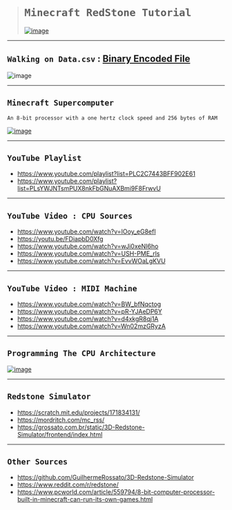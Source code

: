># `Minecraft RedStone Tutorial`
>
>[![image](https://github.com/imvickykumar999/Minecraft-RedStone-Automation/assets/50515418/152f56ab-564c-403a-9920-bd8d1efe9848)](https://www.youtube.com/playlist?list=PLC2C7443BFF902E61)

-----------------------

## `Walking on Data.csv` : [Binary Encoded File](https://github.com/imvickykumar999/Minecraft-RedStone-CPU/blob/a2fd964642773f1f76ced15a2260dec1974d04a0/static/data.csv.txt#L1)

![image](https://github.com/imvickykumar999/Minecraft-RedStone-CPU/assets/50515418/5f7d52e6-8462-402b-a781-229083c11e95)

-------------------

## `Minecraft Supercomputer`
    An 8-bit processor with a one hertz clock speed and 256 bytes of RAM

[![image](https://github.com/imvickykumar999/Minecraft-RedStone-Automation/assets/50515418/3b99ed6a-a926-4187-965e-91cad4c197fc)](https://youtu.be/FDiapbD0Xfg)

-------------------

## `YouTube Playlist`

- https://www.youtube.com/playlist?list=PLC2C7443BFF902E61
- https://www.youtube.com/playlist?list=PLsYWJNTsmPUX8nkFbGNuAXBmi9F8FrwvU

------------------

## `YouTube Video : CPU Sources`

- https://www.youtube.com/watch?v=IOoy_eG8efI
- https://youtu.be/FDiapbD0Xfg
- https://www.youtube.com/watch?v=wJi0xeNI6ho
- https://www.youtube.com/watch?v=USH-PME_rls
- https://www.youtube.com/watch?v=EvvWOaLgKVU

---------------------

## `YouTube Video : MIDI Machine`

- https://www.youtube.com/watch?v=BW_bfNqctog
- https://www.youtube.com/watch?v=pR-YJAeDP6Y
- https://www.youtube.com/watch?v=d4xkgR8qj1A
- https://www.youtube.com/watch?v=Wn02mzGRyzA

---------------

## `Programming The CPU Architecture`

[![image](https://github.com/imvickykumar999/Minecraft-RedStone-CPU/assets/50515418/34047f92-9b91-40c8-879c-a7e78521c4f0)](https://www.youtube.com/playlist?list=PLsYWJNTsmPUX8nkFbGNuAXBmi9F8FrwvU)

-----------------

## `Redstone Simulator`

- https://scratch.mit.edu/projects/171834131/
- https://mordritch.com/mc_rss/
- https://grossato.com.br/static/3D-Redstone-Simulator/frontend/index.html

-------------------

## `Other Sources`

- https://github.com/GuilhermeRossato/3D-Redstone-Simulator
- https://www.reddit.com/r/redstone/
- https://www.pcworld.com/article/559794/8-bit-computer-processor-built-in-minecraft-can-run-its-own-games.html
